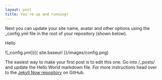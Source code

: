 ```yaml
---
layout: post
title: You're up and running!
---
```


Next you can update your site name, avatar and other options using the _config.yml file in the root of your repository (shown below).

Hello

![_config.yml]({{ site.baseurl }}/images/config.png)

The easiest way to make your first post is to edit this one. Go into /_posts/ and update the Hello World markdown file. For more instructions head over to the [Jekyll Now repository](https://github.com/barryclark/jekyll-now) on GitHub.
<!--stackedit_data:
eyJoaXN0b3J5IjpbMTg3ODc5NDAyNSwtNTkzMTQ1MDQzLDE1OT
A3NDc2NDUsLTE0ODk1MDIxMSwxNTkwNzQ3NjQ1LC0xMDgyODg0
NjA5LDE1OTA3NDc2NDVdfQ==
-->